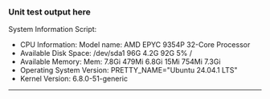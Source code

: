 <h3>Unit test output here</h3>

System Information Script:
- CPU Information: Model name:                           AMD EPYC 9354P 32-Core Processor
- Available Disk Space: /dev/sda1        96G  4.2G   92G   5% /
- Available Memory: Mem:           7.8Gi       479Mi       6.8Gi        15Mi       754Mi       7.3Gi
- Operating System Version: PRETTY_NAME="Ubuntu 24.04.1 LTS"
- Kernel Version: 6.8.0-51-generic

<hr>



